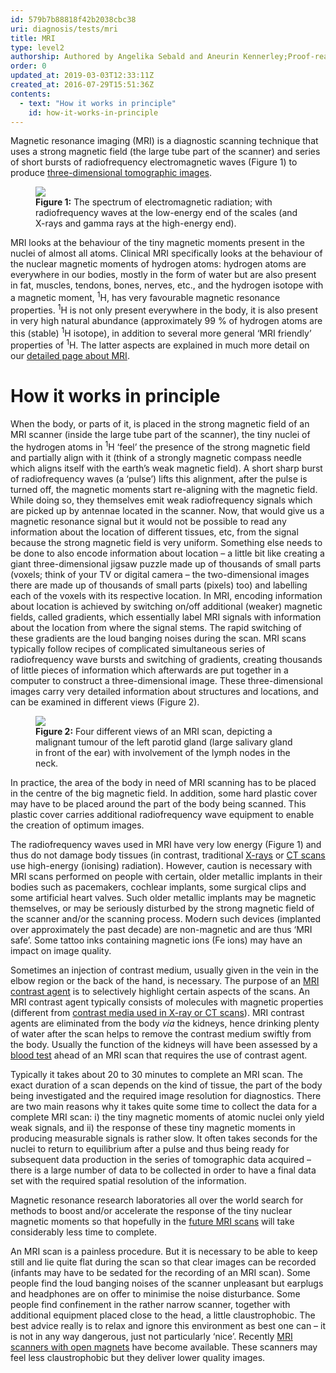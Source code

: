 ```yaml
---
id: 579b7b88818f42b2038cbc38
uri: diagnosis/tests/mri
title: MRI
type: level2
authorship: Authored by Angelika Sebald and Aneurin Kennerley;Proof-read/edited by David A. Mitchell
order: 0
updated_at: 2019-03-03T12:33:11Z
created_at: 2016-07-29T15:51:36Z
contents:
  - text: "How it works in principle"
    id: how-it-works-in-principle
---
```


<p>Magnetic resonance imaging (MRI) is a diagnostic scanning technique
    that uses a strong magnetic field (the large tube part of
    the scanner) and series of short bursts of radiofrequency
    electromagnetic waves (Figure 1) to produce <a href="/diagnosis/tests/ct-scans">three-dimensional tomographic images</a>.</p>
<figure><img src="/diagnosis-tests-MRI-level2-figure1.png">
    <figcaption><strong>Figure 1:</strong> The spectrum of electromagnetic
        radiation; with radiofrequency waves at the low-energy
        end of the scales (and X-rays and gamma rays at the high-energy
        end).</figcaption>
</figure>
<p>MRI looks at the behaviour of the tiny magnetic moments present
    in the nuclei of almost all atoms. Clinical MRI specifically
    looks at the behaviour of the nuclear magnetic moments of
    hydrogen atoms: hydrogen atoms are everywhere in our bodies,
    mostly in the form of water but are also present in fat,
    muscles, tendons, bones, nerves, etc., and the hydrogen isotope
    with a magnetic moment, <sup>1</sup>H, has very favourable
    magnetic resonance properties. <sup>1</sup>H is not only
    present everywhere in the body, it is also present in very
    high natural abundance (approximately 99 % of hydrogen atoms
    are this (stable) <sup>1</sup>H isotope), in addition to
    several more general ‘MRI friendly’ properties of <sup>1</sup>H.
    The latter aspects are explained in much more detail on our
    <a href="/diagnosis/tests/mri/detailed">detailed page about MRI</a>.</p>
<h1 id="how-it-works-in-principle">How it works in principle</h1>
<p>When the body, or parts of it, is placed in the strong magnetic
    field of an MRI scanner (inside the large tube part of the
    scanner), the tiny nuclei of the hydrogen atoms in <sup>1</sup>H
    ‘feel’ the presence of the strong magnetic field and partially
    align with it (think of a strongly magnetic compass needle
    which aligns itself with the earth’s weak magnetic field).
    A short sharp burst of radiofrequency waves (a ‘pulse’) lifts
    this alignment, after the pulse is turned off, the magnetic
    moments start re-aligning with the magnetic field. While
    doing so, they themselves emit weak radiofrequency signals
    which are picked up by antennae located in the scanner. Now,
    that would give us a magnetic resonance signal but it would
    not be possible to read any information about the location
    of different tissues, etc, from the signal because the strong
    magnetic field is very uniform. Something else needs to be
    done to also encode information about location – a little
    bit like creating a giant three-dimensional jigsaw puzzle
    made up of thousands of small parts (voxels; think of your
    TV or digital camera – the two-dimensional images there are
    made up of thousands of small parts (pixels) too) and labelling
    each of the voxels with its respective location. In MRI,
    encoding information about location is achieved by switching
    on/off additional (weaker) magnetic fields, called gradients,
    which essentially label MRI signals with information about
    the location from where the signal stems. The rapid switching
    of these gradients are the loud banging noises during the
    scan. MRI scans typically follow recipes of complicated simultaneous
    series of radiofrequency wave bursts and switching of gradients,
    creating thousands of little pieces of information which
    afterwards are put together in a computer to construct a
    three-dimensional image. These three-dimensional images carry
    very detailed information about structures and locations,
    and can be examined in different views (Figure 2).</p>
<figure><img src="/diagnosis-tests-MRI-level2-figure2.jpg">
    <figcaption><strong>Figure 2:</strong> Four different views of an MRI
        scan, depicting a malignant tumour of the left parotid
        gland (large salivary gland in front of the ear) with
        involvement of the lymph nodes in the neck.</figcaption>
</figure>
<p>In practice, the area of the body in need of MRI scanning has
    to be placed in the centre of the big magnetic field. In
    addition, some hard plastic cover may have to be placed around
    the part of the body being scanned. This plastic cover carries
    additional radiofrequency wave equipment to enable the creation
    of optimum images.</p>
<p>The radiofrequency waves used in MRI have very low energy (Figure
    1) and thus do not damage body tissues (in contrast, traditional
    <a href="/diagnosis/tests/x-ray">X-rays</a> or <a href="/diagnosis/tests/ct-scans">CT scans</a>    use high-energy (ionising) radiation). However, caution is
    necessary with MRI scans performed on people with certain,
    older metallic implants in their bodies such as pacemakers,
    cochlear implants, some surgical clips and some artificial
    heart valves. Such older metallic implants may be magnetic
    themselves, or may be seriously disturbed by the strong magnetic
    field of the scanner and/or the scanning process. Modern
    such devices (implanted over approximately the past decade)
    are non-magnetic and are thus ‘MRI safe’. Some tattoo inks
    containing magnetic ions (Fe ions) may have an impact on
    image quality.</p>
<p>Sometimes an injection of contrast medium, usually given in the
    vein in the elbow region or the back of the hand, is necessary.
    The purpose of an <a href="/diagnosis/tests/mri/detailed">MRI contrast agent</a>    is to selectively highlight certain aspects of the scans.
    An MRI contrast agent typically consists of molecules with
    magnetic properties (different from <a href="/diagnosis/tests/ct-scans">contrast media used in X-ray or CT scans</a>).
    MRI contrast agents are eliminated from the body <i>via</i>    the kidneys, hence drinking plenty of water after the scan
    helps to remove the contrast medium swiftly from the body.
    Usually the function of the kidneys will have been assessed
    by a <a href="/diagnosis/tests/blood-tests">blood test</a>    ahead of an MRI scan that requires the use of contrast agent.</p>
<p>Typically it takes about 20 to 30 minutes to complete an MRI
    scan. The exact duration of a scan depends on the kind of
    tissue, the part of the body being investigated and the required
    image resolution for diagnostics. There are two main reasons
    why it takes quite some time to collect the data for a complete
    MRI scan: i) the tiny magnetic moments of atomic nuclei only
    yield weak signals, and ii) the response of these tiny magnetic
    moments in producing measurable signals is rather slow. It
    often takes seconds for the nuclei to return to equilibrium
    after a pulse and thus being ready for subsequent data production
    in the series of tomographic data acquired – there is a large
    number of data to be collected in order to have a final data
    set with the required spatial resolution of the information.</p>
<p>Magnetic resonance research laboratories all over the world search
    for methods to boost and/or accelerate the response of the
    tiny nuclear magnetic moments so that hopefully in the
    <a href="/diagnosis/tests/mri/detailed">future MRI scans</a> will take considerably less time to
        complete.</p>
<p>An MRI scan is a painless procedure. But it is necessary to be
    able to keep still and lie quite flat during the scan so
    that clear images can be recorded (infants may have to be
    sedated for the recording of an MRI scan). Some people find
    the loud banging noises of the scanner unpleasant but earplugs
    and headphones are on offer to minimise the noise disturbance.
    Some people find confinement in the rather narrow scanner,
    together with additional equipment placed close to the head,
    a little claustrophobic. The best advice really is to relax
    and ignore this environment as best one can – it is not in
    any way dangerous, just not particularly ‘nice’. Recently
    <a href="/diagnosis/tests/mri/detailed">MRI scanners with open magnets</a>    have become available. These scanners may feel less claustrophobic
    but they deliver lower quality images.</p>
